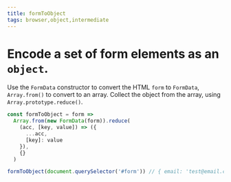 ```yaml
---
title: formToObject
tags: browser,object,intermediate
---
```


# Encode a set of form elements as an `object`.

Use the `FormData` constructor to convert the HTML `form` to `FormData`, `Array.from()` to convert to an array.
Collect the object from the array, using `Array.prototype.reduce()`.

```js
const formToObject = form =>
  Array.from(new FormData(form)).reduce(
    (acc, [key, value]) => ({
      ...acc,
      [key]: value
    }),
    {}
  )
```

```js
formToObject(document.querySelector('#form')) // { email: 'test@email.com', name: 'Test Name' }
```
